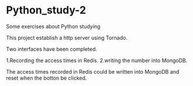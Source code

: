 # Python_study-2
Some exercises about Python studying

This project establish a http server using Tornado.

Two interfaces have been completed. 

  1.Recording the access times in Redis.
  2.writing the number into MongoDB.

The access times recorded in Redis could be written into MongoDB and reset when the botton be clicked.
